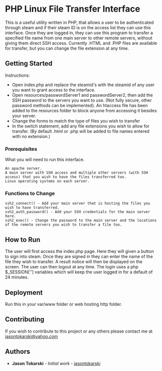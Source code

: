 # PHP Linux File Transfer Interface

This is a useful utility written in PHP, that allows a user to be authenticated through steam and if their steam ID is on the access list they can use this interface. Once they are logged in, they can use this program to transfer a specified file name from one main server to other remote servers, without giving them direct SSH access. Currently .HTML and .PHP files are available for transfer, but you can change the file extension at any time.

## Getting Started

Instructions:
* Open index.php and replace the steamid's with the steamid of any user you want to grant access to the interface.
* Open resources/passwordServer1 and passwordServer2, then add the SSH password to the servers you want to use. (Not fully secure, other password methods can be implemented). An htaccess file has been added to the resources folder to block anyone from accessing it besides your server.
* Change the forms to match the type of files you wish to transfer
* In the switch statement, add any file extensions you wish to allow for transfer. (By default .html or .php will be added to file names entered with no extension.)

### Prerequisites

What you will need to run this interface.

```
An apache server.
A main server with SSH access and multiple other servers (with SSH access) that you wish to have the files transferred too.
Linux operating systems on each server.
```

### Functions to Change

```
ssh2_connect() - Add your main server that is hosting the files you wish to have transferred.
ssh2_auth_password() - Add your SSH credentials for the main server here.
ssh2_exec() - Change the password to the main server and the locations of the remote servers you wish to transfer a file too.

```

## How to Run

The user will first access the index.php page. Here they will given a button to sign into steam. Once they are signed in they can enter the name of the file they wish to transfer. A result notice will then be displayed on the screen. The user can then logout at any time. The login uses a php $_SESSION[''] variables which will keep the user logged in for a default of 24 minutes.

## Deployment

Run this in your var/www folder or web hosting http folder.

## Contributing

If you wish to contribute to this project or any others please contact me at jasontokarski@yahoo.com

## Authors

* **Jason Tokarski** - *Initial work* - [jasontokarski](https://github.com/jasontokarski)
